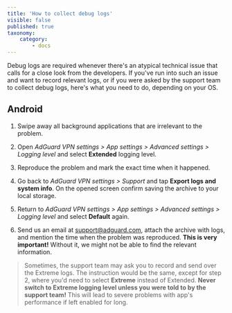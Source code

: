 ```yaml
---
title: 'How to collect debug logs'
visible: false 
published: true
taxonomy:
    category:
        - docs
---
```


Debug logs are required whenever there's an atypical technical issue that calls for a close look from the developers. If you've run into such an issue and want to record relevant logs, or if you were asked by the support team to collect debug logs, here's what you need to do, depending on your OS.

## Android

1. Swipe away all background applications that are irrelevant to the problem. 

2. Open *AdGuard VPN settings > App settings > Advanced settings > Logging level* and select **Extended** logging level.

3. Reproduce the problem and mark the exact time when it happened.

4. Go back to *AdGuard VPN settings > Support* and tap **Export logs and system info**. On the opened screen confirm saving the archive to your local storage. 

5. Return to *AdGuard VPN settings > App settings > Advanced settings > Logging level* and select **Default** again.

6. Send us an email at support@adguard.com, attach the archive with logs, and mention the time when the problem was reproduced. **This is very important!** Without it, we might not be able to find the relevant information.

> Sometimes, the support team may ask you to record and send over the Extreme logs. The instruction would be the same, except for step 2, where you'd need to select **Extreme** instead of Extended. **Never switch to Extreme logging level unless you were told to by the support team!** This will lead to severe problems with app's performance if left enabled for long.
